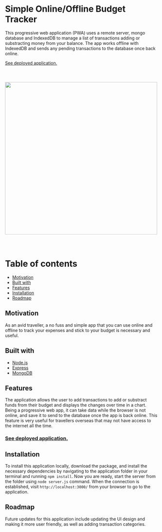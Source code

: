 # Simple Online/Offline Budget Tracker

This progressive web application (PWA) uses a remote server, mongo database and IndexedDB to manage a list of transactions adding or substracting money from your balance. The app works offline with IndexedDB and sends any pending transactions to the database once back online.

[See deployed application.](https://dry-plains-25838.herokuapp.com/)

<img src='./readme-assets/burger-image.jpg' style='width: 500px; margin: 40px 0;'>

 # Table of contents
 - [Motivation](#motivation)
 - [Built with](#built-with)
 - [Features](#features)
 - [Installation](#installation)
 - [Roadmap](#roadmap)

## Motivation
As an avid traveller, a no fuss and simple app that you can use online and offline to track your expenses and stick to your budget is necessary and useful.

## Built with
- [Node.js](https://nodejs.org/en/)
- [Express](https://expressjs.com/)
- [MongoDB](https://www.mongodb.com/)

## Features
The application allows the user to add transactions to add or substract funds from their budget and displays the changes over time in a chart. Being a progressive web app, it can take data while the browser is not online, and save it to send to the database once the app is back online. This feature is very useful for travellers overseas that may not have access to the internet all the time.
###  [See deployed application.](https://dry-plains-25838.herokuapp.com/)

## Installation
To install this application locally, download the package, and install the necessary dependencies by navigating to the application folder in your terminal and running `npm install`. Now you are ready, start the server from the folder using `node server.js` command. When the connection is established, visit `http://localhost:3000/` from your browser to go to the application.

## Roadmap
Future updates for this application include updating the UI design and making it more user friendly, as well as adding transaction categories.
